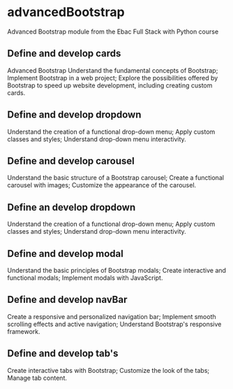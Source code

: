 # advancedBootstrap

Advanced Bootstrap module from the Ebac Full Stack with Python course

## Define and develop cards

Advanced Bootstrap
Understand the fundamental concepts of Bootstrap;
Implement Bootstrap in a web project;
Explore the possibilities offered by Bootstrap to speed up website development, including creating custom cards.

## Define and develop dropdown

Understand the creation of a functional drop-down menu;
Apply custom classes and styles;
Understand drop-down menu interactivity.

## Define and develop carousel

Understand the basic structure of a Bootstrap carousel;
Create a functional carousel with images;
Customize the appearance of the carousel.

## Define an develop dropdown

Understand the creation of a functional drop-down menu;
Apply custom classes and styles;
Understand drop-down menu interactivity.

## Define and develop modal

Understand the basic principles of Bootstrap modals;
Create interactive and functional modals;
Implement modals with JavaScript.

## Define and develop navBar

Create a responsive and personalized navigation bar;
Implement smooth scrolling effects and active navigation;
Understand Bootstrap's responsive framework.

## Define and develop tab's

Create interactive tabs with Bootstrap;
Customize the look of the tabs;
Manage tab content.
